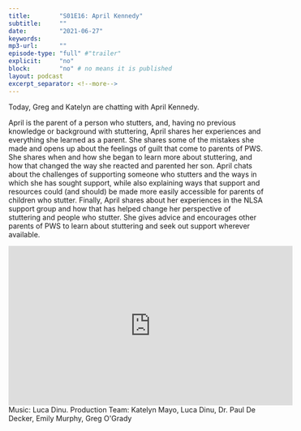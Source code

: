 ```yaml
---
title:        "S01E16: April Kennedy"
subtitle:     ""
date:         "2021-06-27"
keywords:
mp3-url:      ""
episode-type: "full" #"trailer"
explicit:     "no"
block:        "no" # no means it is published
layout: podcast
excerpt_separator: <!--more-->
---
```

Today, Greg and Katelyn are chatting with April Kennedy.

April is the parent of a person who stutters, and, having no previous knowledge or background with stuttering, April shares her experiences and everything she learned as a parent. She shares some of the mistakes she made and opens up about the feelings of guilt that come to parents of PWS. She shares when and how she began to learn more about stuttering, and how that changed the way she reacted and parented her son. April chats about the challenges of supporting someone who stutters and the ways in which she has sought support, while also explaining ways that support and resources could (and should) be made more easily accessible for parents of children who stutter. Finally, April shares about her experiences in the NLSA support group and how that has helped change her perspective of stuttering and people who stutter. She gives advice and encourages other parents of PWS to learn about stuttering and seek out support wherever available.
<!--more-->
<iframe width="560" height="315" src="https://www.youtube.com/embed/WAT9qcECSNY" title="YouTube video player" frameborder="0" allow="accelerometer; autoplay; clipboard-write; encrypted-media; gyroscope; picture-in-picture" allowfullscreen></iframe>
<!--more-->
Music: Luca Dinu. Production Team: Katelyn Mayo, Luca Dinu, Dr. Paul De Decker, Emily Murphy, Greg O'Grady
